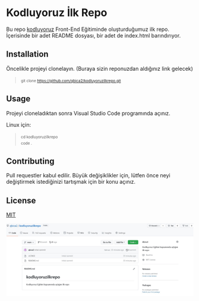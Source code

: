 # Kodluyoruz İlk Repo
 Bu repo [kodluyoruz](https://kodluyoruz.org) Front-End Eğitiminde oluşturduğumuz ilk repo. İçerisinde bir adet README dosyası, bir adet de index.html barındırıyor.

## Installation

 Öncelikle projeyi clonelayın. (Buraya sizin reponuzdan aldığınız link gelecek)

><font size= "1"> git clone https://github.com/qbica2/kodluyoruzilkrepo.git </font>

## Usage

 Projeyi cloneladıktan sonra Visual Studio Code programında açınız.

 Linux için:


><font size ="1"> cd kodluyoruzilkrepo </font>   
><font size ="1"> code .</font> 


## Contributing

 Pull requestler kabul edilir. Büyük değişiklikler için, lütfen önce neyi değiştirmek istediğinizi tartışmak için bir konu açınız.

## License

[MIT](https://choosealicense.com/licenses/mit/)


![](Adsız.jpg)
